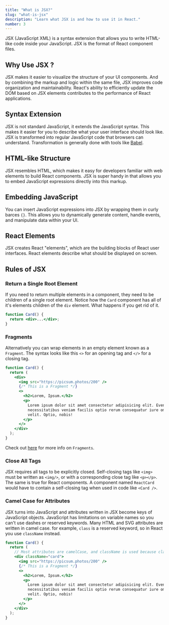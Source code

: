 ```yaml
---
title: "What is JSX?"
slug: "what-is-jsx"
description: "Learn what JSX is and how to use it in React."
number: 3
---
```


JSX (JavaScript XML) is a syntax extension that allows you to write HTML-like code inside your JavaScript. JSX is the format of React component files.

## Why Use JSX ?

JSX makes it easier to visualize the structure of your UI components. And by combining the markup and logic within the same file, JSX improves code organization and maintainability. React's ability to efficiently update the DOM based on JSX elements contributes to the performance of React applications.

## Syntax Extension

JSX is not standard JavaScript, it extends the JavaScript syntax. This makes it easier for you to describe what your user interface should look like. JSX is transformed into regular JavaScript code that browsers can understand. Transformation is generally done with tools like [Babel](https://babeljs.io/).

## HTML-like Structure

JSX resembles HTML, which makes it easy for developers familiar with web elements to build React components. JSX is super handy in that allows you to embed JavaScript expressions directly into this markup.

## Embedding JavaScript

You can insert JavaScript expressions into JSX by wrapping them in curly barces `{}`. This allows you to dynamically generate content, handle events, and manipulate data within your UI.

## React Elements

JSX creates React "elements", which are the building blocks of React user interfaces. React elements describe what should be displayed on screen.

## Rules of JSX

### Return a Single Root Element

If you need to return multiple elements in a component, they need to be children of a single root element. Notice how the `Card` component has all of it's elements children of the `div` element. What happens if you get rid of it.

```jsx
function Card() {
  return <div>...</div>;
}
```

### Fragments

Alternatively you can wrap elements in an empty element known as a `Fragment`. The syntax looks like this `<>` for an opening tag and `</>` for a closing tag.

```jsx
function Card() {
  return (
    <div>
      <img src="https://picsum.photos/200" />
      {/* This is a Fragment */}
      <>
        <h2>Lorem, Ipsum.</h2>
        <p>
          Lorem ipsum dolor sit amet consectetur adipisicing elit. Eveniet,
          necessitatibus veniam facilis optio rerum consequatur iure omnis
          velit. Optio, nobis!
        </p>
      </>
    </div>
  );
}
```

Check out [here](https://react.dev/reference/react/Fragment) for more info on `Fragments`.

### Close All Tags

JSX requires all tags to be explicitly closed. Self-closing tags like `<img>` must be written as `<img/>`, or with a corresponding close tag like `<p></p>`. The same is true for React components. A component named `ReactCard` would have to contain a self-closing tag when used in code like `<Card />`.

### Camel Case for Attributes

JSX turns into JavaScript and attributes written in JSX become keys of JavaScript objects. JavaScript has limitations on variable names so you can't use dashes or reserved keywords. Many HTML and SVG attributes are written in camel case. for example, `class` is a reserved keyword, so in React you use `className` instead.

```jsx
function Card() {
  return (
    // Most attributes are camelCase, and className is used because class is a reserved keyword in JavaScript
    <div className="card">
      <img src="https://picsum.photos/200" />
      {/* This is a Fragment */}
      <>
        <h2>Lorem, Ipsum.</h2>
        <p>
          Lorem ipsum dolor sit amet consectetur adipisicing elit. Eveniet,
          necessitatibus veniam facilis optio rerum consequatur iure omnis
          velit. Optio, nobis!
        </p>
      </>
    </div>
  );
}
```
